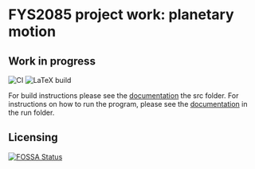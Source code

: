 <!-- This is a Markdown file and is best viewed with a suitable program such as Okular -->

# FYS2085 project work: planetary motion
## Work in progress
![CI](https://github.com/AgenttiX/planetary-motion/workflows/CI/badge.svg)
![LaTeX build](https://github.com/AgenttiX/planetary-motion/workflows/LaTeX%20build/badge.svg)

For build instructions please see the [documentation](src/README.md) the src folder.
For instructions on how to run the program, please see the [documentation](run/README.md) in the run folder.


## Licensing
[![FOSSA Status](https://app.fossa.com/api/projects/custom%2B5825%2Fgit%40github.com%3AAgenttiX%2Fplanetary-motion.git.svg?type=large)](https://app.fossa.com/projects/custom%2B5825%2Fgit%40github.com%3AAgenttiX%2Fplanetary-motion.git?ref=badge_large)
